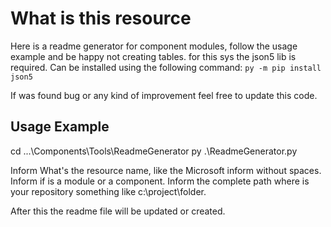 # What is this resource

Here is a readme generator for component modules, follow the usage example and be happy not creating tables.
for this sys the json5 lib is required.
Can be installed using the following command:
  `py -m pip install json5`

If was found bug or any kind of improvement feel free to update this code.

## Usage Example

cd ...\Components\Tools\ReadmeGenerator
py .\ReadmeGenerator.py

Inform What's the resource name, like the Microsoft inform without spaces.
Inform if is a module or a component.
Inform the complete path where is your repository something like c:\\project\\folder.

After this the readme file will be updated or created.
